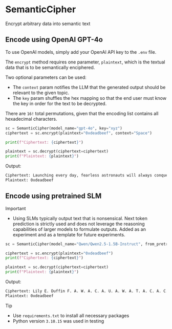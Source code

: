 # SemanticCipher
Encrypt arbitrary data into semantic text

## Encode using OpenAI GPT-4o

To use OpenAI models, simply add your OpenAI API key to the `.env` file.

The `encrypt` method requires one parameter, `plaintext`, which is the textual data that is to be semantically enciphered.

Two optional parameters can be used:

* The `context` param notifies the LLM that the generated output should be relevant to the given topic.
* The `key` param shuffles the hex mapping so that the end user must know the key in order for the text to be decrypted.

There are `16!` total permutations, given that the encoding list contains all hexadecimal characters.

```python
sc = SemanticCipher(model_name="gpt-4o", key="xyz")
ciphertext = sc.encrypt(plaintext="0xdeadbeef", context="Space")

print(f"Ciphertext: {ciphertext}")

plaintext = sc.decrypt(ciphertext=ciphertext)
print(f"Plaintext: {plaintext}")
```

Output:
```bash
Ciphertext: Launching every day, fearless astronauts will always conquer all universe. Astronauts wearing advanced technology aboard craft achieve cosmic adventures always
Plaintext: 0xdeadbeef
```

## Encode using pretrained SLM

> [!IMPORTANT]  
> - Using SLMs typically output text that is nonsensical. Next token prediction is strictly used and does not leverage the reasoning capabilities of larger models to formulate outputs.  Added as an experiment and as a template for future experiments.

```python
sc = SemanticCipher(model_name="Qwen/Qwen2.5-1.5B-Instruct", from_pretrained=True, key="xyz")

ciphertext = sc.encrypt(plaintext="0xdeadbeef")
print(f"Ciphertext: {ciphertext}")

plaintext = sc.decrypt(ciphertext=ciphertext)
print(f"Plaintext: {plaintext}")
```

Output:
```bash
Ciphertext: Lily E. Duffin F. A. W. A. C. A. U. A. W. A. T. A. C. A. C. A. A.
Plaintext: 0xdeadbeef
```

> [!TIP]  
> - Use `requirements.txt` to install all necessary packages
> - Python version `3.10.15` was used in testing